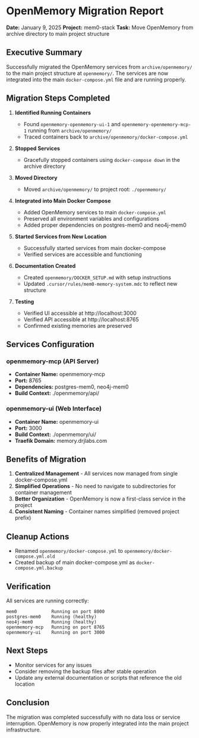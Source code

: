 # OpenMemory Migration Report

**Date:** January 9, 2025
**Project:** mem0-stack
**Task:** Move OpenMemory from archive directory to main project structure

## Executive Summary

Successfully migrated the OpenMemory services from `archive/openmemory/` to the main project structure at `openmemory/`. The services are now integrated into the main `docker-compose.yml` file and are running properly.

## Migration Steps Completed

1. **Identified Running Containers**
   - Found `openmemory-openmemory-ui-1` and `openmemory-openmemory-mcp-1` running from `archive/openmemory/`
   - Traced containers back to `archive/openmemory/docker-compose.yml`

2. **Stopped Services**
   - Gracefully stopped containers using `docker-compose down` in the archive directory

3. **Moved Directory**
   - Moved `archive/openmemory/` to project root: `./openmemory/`

4. **Integrated into Main Docker Compose**
   - Added OpenMemory services to main `docker-compose.yml`
   - Preserved all environment variables and configurations
   - Added proper dependencies on postgres-mem0 and neo4j-mem0

5. **Started Services from New Location**
   - Successfully started services from main docker-compose
   - Verified services are accessible and functioning

6. **Documentation Created**
   - Created `openmemory/DOCKER_SETUP.md` with setup instructions
   - Updated `.cursor/rules/mem0-memory-system.mdc` to reflect new structure

7. **Testing**
   - Verified UI accessible at http://localhost:3000
   - Verified API accessible at http://localhost:8765
   - Confirmed existing memories are preserved

## Services Configuration

### openmemory-mcp (API Server)
- **Container Name:** openmemory-mcp
- **Port:** 8765
- **Dependencies:** postgres-mem0, neo4j-mem0
- **Build Context:** ./openmemory/api/

### openmemory-ui (Web Interface)
- **Container Name:** openmemory-ui
- **Port:** 3000
- **Build Context:** ./openmemory/ui/
- **Traefik Domain:** memory.drjlabs.com

## Benefits of Migration

1. **Centralized Management** - All services now managed from single docker-compose.yml
2. **Simplified Operations** - No need to navigate to subdirectories for container management
3. **Better Organization** - OpenMemory is now a first-class service in the project
4. **Consistent Naming** - Container names simplified (removed project prefix)

## Cleanup Actions

- Renamed `openmemory/docker-compose.yml` to `openmemory/docker-compose.yml.old`
- Created backup of main docker-compose.yml as `docker-compose.yml.backup`

## Verification

All services are running correctly:
```
mem0             Running on port 8000
postgres-mem0    Running (healthy)
neo4j-mem0       Running (healthy)
openmemory-mcp   Running on port 8765
openmemory-ui    Running on port 3000
```

## Next Steps

- Monitor services for any issues
- Consider removing the backup files after stable operation
- Update any external documentation or scripts that reference the old location

## Conclusion

The migration was completed successfully with no data loss or service interruption. OpenMemory is now properly integrated into the main project infrastructure.